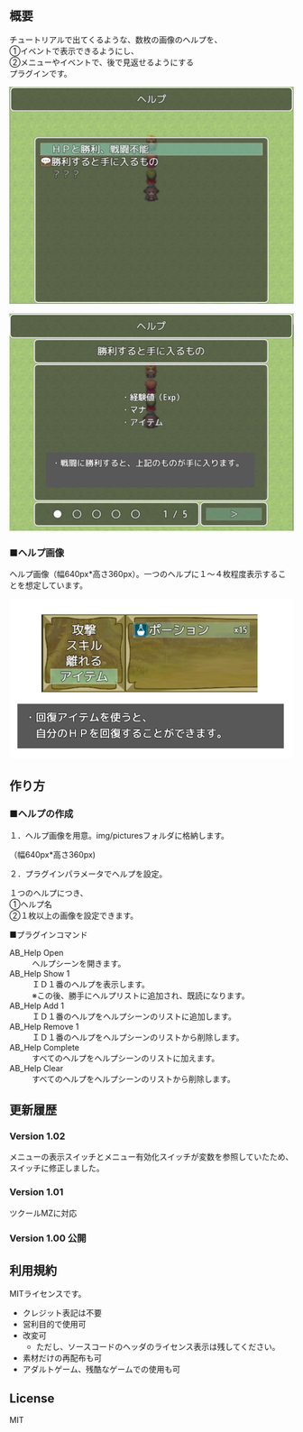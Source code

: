 ﻿

## 概要


チュートリアルで出てくるような、数枚の画像のヘルプを、  
①イベントで表示できるようにし、  
②メニューやイベントで、後で見返せるようにする  
プラグインです。  



![ヘルプシーンの例１](sc_HelpScene1.png)

![ヘルプシーンの例２](sc_HelpScene2.png)

### ■ヘルプ画像

ヘルプ画像（幅640px*高さ360px）。一つのヘルプに１～４枚程度表示することを想定しています。

![ヘルプ画像の例](Help008-1.png)


## 作り方


### ■ヘルプの作成

１．ヘルプ画像を用意。img/picturesフォルダに格納します。  

（幅640px*高さ360px)  

２．プラグインパラメータでヘルプを設定。  

１つのヘルプにつき、  
①ヘルプ名  
②１枚以上の画像を設定できます。  

■プラグインコマンド

<dl>

  <dt>AB_Help Open</dt>

  <dd>ヘルプシーンを開きます。</dd>

  <dt>AB_Help Show 1</dt>

  <dd>ＩＤ１番のヘルプを表示します。</dd>

  <dd>※この後、勝手にヘルプリストに追加され、既読になります。</dd>

  <dt>AB_Help Add 1</dt>

  <dd>ＩＤ１番のヘルプをヘルプシーンのリストに追加します。</dd>

  <dt>AB_Help Remove 1</dt>

  <dd>ＩＤ１番のヘルプをヘルプシーンのリストから削除します。</dd>

  <dt>AB_Help Complete</dt>

  <dd>すべてのヘルプをヘルプシーンのリストに加えます。</dd>

  <dt>AB_Help Clear</dt>

  <dd>すべてのヘルプをヘルプシーンのリストから削除します。</dd>

</dl> 


## 更新履歴

### Version 1.02 
  メニューの表示スイッチとメニュー有効化スイッチが変数を参照していたため、スイッチに修正しました。

### Version 1.01 
  ツクールMZに対応

### Version 1.00 公開
  


## 利用規約


MITライセンスです。
 - クレジット表記は不要
 - 営利目的で使用可
 - 改変可
	 - ただし、ソースコードのヘッダのライセンス表示は残してください。
 - 素材だけの再配布も可
 - アダルトゲーム、残酷なゲームでの使用も可

## License

MIT